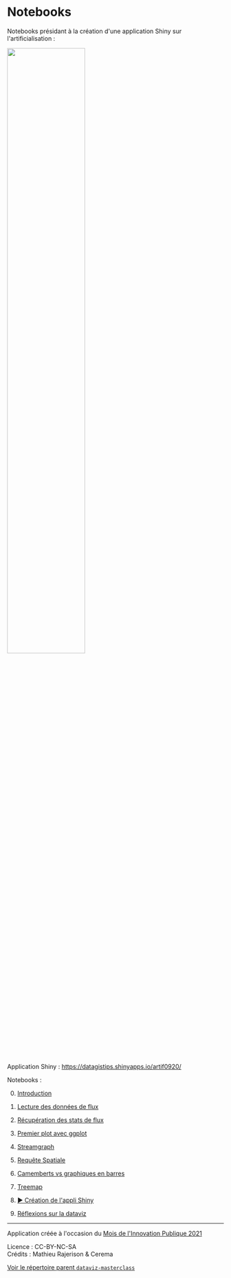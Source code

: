 # Notebooks
Notebooks présidant à la création d'une application Shiny sur l'artificialisation :

<img src="https://raw.githubusercontent.com/datagistips/dataviz-masterclass/master/notebooks/files/shinyapp/gif/animation.gif" width='60%'>

Application Shiny : https://datagistips.shinyapps.io/artif0920/

Notebooks :

0. [Introduction](0-notebook-intro.html)

1. [Lecture des données de flux](1-notebook-read.html)
 
2. [Récupération des stats de flux](2-notebook-process.html)

3. [Premier plot avec ggplot](3-notebook-ggplot.html)

4. [Streamgraph](4-notebook-stream.html)

5. [Requête Spatiale](5-notebook-spatial.html)

6. [Camemberts vs graphiques en barres](6-notebook-pieplot-vs-barplot.html)

7. [Treemap](7-notebook-treemap.html)

8. [▶ Création de l'appli Shiny](8-notebook-shiny.html) 

9. [Réflexions sur la dataviz](9-notebook-réflexions.html)

----
Application créée à l'occasion du [Mois de l'Innovation Publique 2021](https://www.modernisation.gouv.fr/mois-de-linnovation-publique/le-mois-du-numerique-au-cerema-le-numerique-au-service-de-lexpertise)  

Licence : CC-BY-NC-SA  
Crédits : Mathieu Rajerison & Cerema

[Voir le répertoire parent `dataviz-masterclass`](https://github.com/datagistips/dataviz-masterclass)  